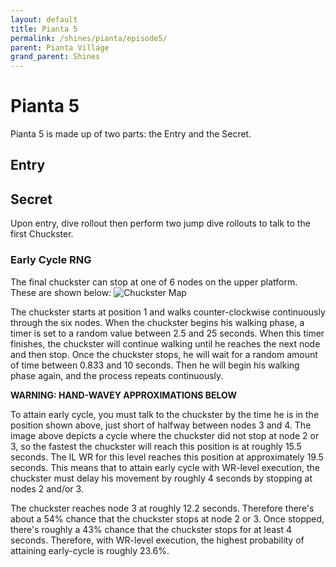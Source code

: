 ```yaml
---
layout: default 
title: Pianta 5
permalink: /shines/pianta/episode5/
parent: Pianta Village
grand_parent: Shines
---
```

# Pianta 5
Pianta 5 is made up of two parts: the Entry and the Secret.

## Entry

## Secret
Upon entry, dive rollout then perform two jump dive rollouts to talk to the first Chuckster.

### Early Cycle RNG
The final chuckster can stop at one of 6 nodes on the upper platform. These are shown below:
![Chuckster Map](https://cdn.discordapp.com/attachments/941086197885833266/1060043368656285778/image.png)

The chuckster starts at position 1 and walks counter-clockwise continuously through the six nodes. When the chuckster begins his walking phase, a timer is set to a random value between 2.5 and 25 seconds. When this timer finishes, the chuckster will continue walking until he reaches the next node and then stop. Once the chuckster stops, he will wait for a random amount of time between 0.833 and 10 seconds. Then he will begin his walking phase again, and the process repeats continuously.

**WARNING: HAND-WAVEY APPROXIMATIONS BELOW**

To attain early cycle, you must talk to the chuckster by the time he is in the position shown above, just short of halfway between nodes 3 and 4. The image above depicts a cycle where the chuckster did not stop at node 2 or 3, so the fastest the chuckster will reach this position is at roughly 15.5 seconds. The IL WR for this level reaches this position at approximately 19.5 seconds. This means that to attain early cycle with WR-level execution, the chuckster must delay his movement by roughly 4 seconds by stopping at nodes 2 and/or 3.

The chuckster reaches node 3 at roughly 12.2 seconds. Therefore there's about a 54% chance that the chuckster stops at node 2 or 3. Once stopped, there's roughly a 43% chance that the chuckster stops for at least 4 seconds. Therefore, with WR-level execution, the highest probability of attaining early-cycle is roughly 23.6%.

